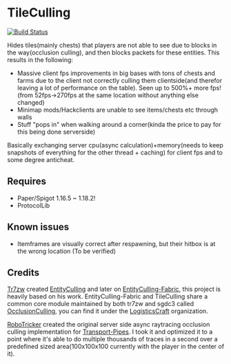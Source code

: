 # TileCulling
[![Build Status](https://ci.codemc.io/buildStatus/icon?job=FearGames%2FTileCulling)](https://ci.codemc.io/job/FearGames/job/TileCulling/)

Hides tiles(mainly chests) that players are not able to see due to blocks in the way(occlusion culling), and then blocks packets for these entities. This results in the following:

- Massive client fps improvements in big bases with tons of chests and farms due to the client not correctly culling them clientside(and therefor leaving a lot of performance on the table). Seen up to 500%+ more fps! (from 52fps->270fps at the same location without anything else changed)
- Minimap mods/Hackclients are unable to see items/chests etc through walls
- Stuff "pops in" when walking around a corner(kinda the price to pay for this being done serverside)

Basically exchanging server cpu(async calculation)+memory(needs to keep snapshots of everything for the other thread + caching) for client fps and to some degree anticheat.

## Requires

- Paper/Spigot 1.16.5 ~ 1.18.2!
- ProtocolLib

## Known issues

-  Itemframes are visually correct after respawning, but their hitbox is at the wrong location (To be verified)

## Credits

[Tr7zw](https://github.com/tr7zw) created [EntityCulling](https://github.com/tr7zw/EntityCulling) and later on [EntityCulling-Fabric](https://github.com/tr7zw/EntityCulling-Fabric), this project is heavily based on his work. EntityCulling-Fabric and TileCulling share a common core module maintained by both tr7zw and sgdc3 called [OcclusionCulling](https://github.com/LogisticsCraft/OcclusionCulling), you can find it under the [LogisticsCraft](https://github.com/LogisticsCraft) organization.

[RoboTricker](https://github.com/robotricker/) created the original server side async raytracing occlusion culling implementation for [Transport-Pipes](https://github.com/RoboTricker/Transport-Pipes). I took it and optimized it to a point where it's able to do multiple thousands of traces in a second over a predefined sized area(100x100x100 currently with the player in the center of it).
